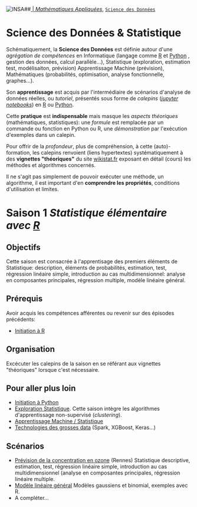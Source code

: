 ##<a href="http://www.insa-toulouse.fr/" ><img src="http://www.math.univ-toulouse.fr/~besse/Wikistat/Images/Logo_INSAvilletoulouse-RVB.png" style="float:left; max-width: 80px; display: inline" alt="INSA"/> |  [*Mathématiques Appliquées*](http://www.math.insa-toulouse.fr/fr/index.html), [`Science des Données`](http://www.math.insa-toulouse.fr/fr/enseignement.html) 

# Science des Données & Statistique

Schématiquement, la **Science des Données** est définie autour d'une *agrégation de compétences* en Informatique (langage comme [R](href="https://cran.r-project.org/) et [Python](https://www.python.org/) , gestion des données, calcul parallèle...), Statistique (exploration, estimation test, modélisaiton, prévision) Apprentissage Machine (prévision), Mathématiques (probabilités, optimisation, analyse fonctionnelle, graphes...). 

Son **apprentissage** est acquis par l'intermédiaire de scénarios d'analyse de données réelles, ou *tutoriel*, présentés sous forme de *calepins* ([*jupyter notebooks*](http://jupyter.org/)) en [R](href="https://cran.r-project.org/) ou [Python](https://www.python.org/).

Cette **pratique** est **indispensable** mais masque les *aspects théoriques* (mathématiques, statistiques): une *formule* est remplacée par un commande ou fonction en Python ou R, une *démonstration* par l'exécution d'exemples dans un calepin.

Pour offrir de la *profondeur*, plus de compréhension, à cette (auto)-formation, les calepins renvoient (liens hypertextes) systématiquement à des **vignettes "théoriques"**  du site [wikistat.fr](http://wikistat.fr/) exposant en détail (cours) les méthodes et algorithmes concernés.

Il ne s'agit pas simplement de pouvoir exécuter une méthode, un algorithme, il est important d'en **comprendre les propriétés**, conditions d'utilisation et limites.

# Saison 1 *Statistique élémentaire avec [R](https://cran.r-project.org/)*

## Objectifs

Cette saison est consacrée à l'apprentisage des premiers éléments de Statistique: description, éléments de probabilités, estimation, test, régression linéaire simple, introduction au cas multidimensionnel: analyse en composantes principales, régression multiple, modèle linéaire général.

## Prérequis
Avoir acquis les compétences afférentes ou revenir sur des épisodes précédents:

- [Initiation à R](https://github.com/wikistat/Intro-R)

## Organisation

Excécuter les calepins de la saison en se référant aux vignettes "théoriques" lorsque c'est nécessaire. 

## Pour aller plus loin

- [Initiation à Python](https://github.com/wikistat/Intro-Python)
- [Exploration Statistique](https://github.com/wikistat/Exploration). Cette saison intègre les algorithmes d'apprentissage non-supervisé (*clustering*).
- [Apprentissage Machine / Statistique](https://github.com/wikistat/Apprentissage)
- [Technologies des grosses data](https://github.com/wikistat/Ateliers-Big-Data) (Spark, XGBoost, Keras...)

## Scénarios

- [Prévision de la concentration en ozone](https://github.com/wikistat/StatElem/blob/master/StatElem-R-Ozone.ipynb) (Rennes) Statistique descriptive, estimation, test, régression linéaire simple, introduction au cas multidimensionnel (analyse en composantes principales, régression linéaire multiple.
- [Modèle linéaire général](https://github.com/wikistat/StatElem/blob/master/StatElem-R-MLG.ipynb) Modèles gaussiens et binomial, exemples avec R.
- A compléter...


